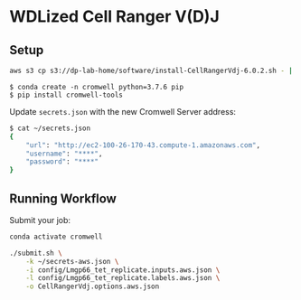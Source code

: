 # WDLized Cell Ranger V(D)J

## Setup

```bash
aws s3 cp s3://dp-lab-home/software/install-CellRangerVdj-6.0.2.sh - | bash
```

```
$ conda create -n cromwell python=3.7.6 pip
$ pip install cromwell-tools
```

Update `secrets.json` with the new Cromwell Server address:

```bash
$ cat ~/secrets.json
{
    "url": "http://ec2-100-26-170-43.compute-1.amazonaws.com",
    "username": "****",
    "password": "****"
}
```

## Running Workflow

Submit your job:

```bash
conda activate cromwell

./submit.sh \
    -k ~/secrets-aws.json \
    -i config/Lmgp66_tet_replicate.inputs.aws.json \
    -l config/Lmgp66_tet_replicate.labels.aws.json \
    -o CellRangerVdj.options.aws.json
```
